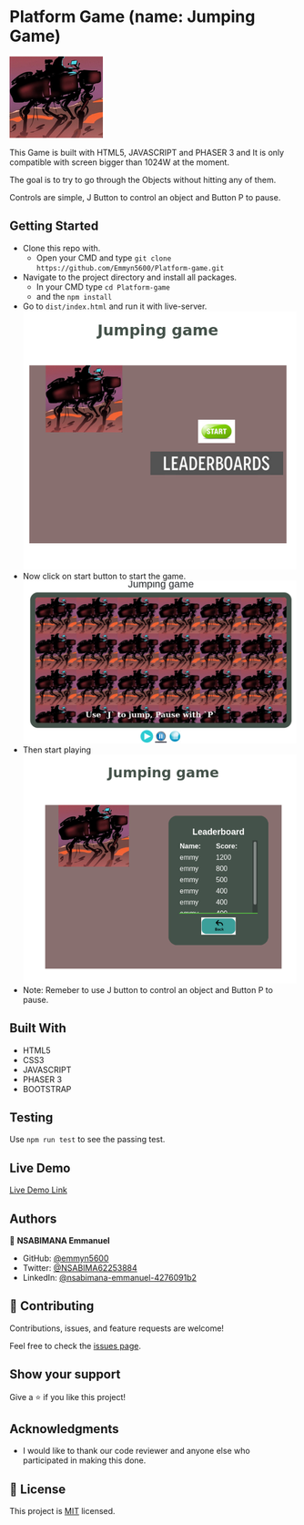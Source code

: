 # Platform Game (name: Jumping Game)
![Image](assets/images/toy.png)

This Game is built with HTML5, JAVASCRIPT and PHASER 3 and It is only compatible with screen bigger than 1024W at the moment. 

The goal is to try to go through the Objects without hitting any of them.

Controls are simple, J Button to control an object and Button P to pause. 

## Getting Started

- Clone this repo with.
  - Open your CMD and type `git clone https://github.com/Emmyn5600/Platform-game.git`
- Navigate to the project directory and install all packages.
  - In your CMD type `cd Platform-game`
  - and the `npm install` 
- Go to `dist/index.html` and run it with live-server.
![Image](assets/images/img1.png)
- Now click on start button to start the game.
![Image](assets/images/img2.png)
- Then start playing
![Image](assets/images/img3.png)
- Note: Remeber to use J button to control an object  and Button P to pause.

## Built With

- HTML5
- CSS3
- JAVASCRIPT
- PHASER 3
- BOOTSTRAP

## Testing

Use `npm run test` to see the passing test.


## Live Demo

[Live Demo Link](https://emmyn5600.github.io/Platform-game/dist/)

## Authors

👤 **NSABIMANA Emmanuel**

- GitHub: [@emmyn5600](https://github.com/Emmyn5600)
- Twitter: [@NSABIMA62253884](https://twitter.com/NSABIMA62253884)
- LinkedIn: [@nsabimana-emmanuel-4276091b2](https://www.linkedin.com/in/nsabimana-emmanuel-4276091b2/)

## 🤝 Contributing

Contributions, issues, and feature requests are welcome!

Feel free to check the [issues page](https://github.com/Emmyn5600/Platform-game/issues).

## Show your support

Give a ⭐️ if you like this project!

## Acknowledgments

- I would like to thank our code reviewer and anyone else who participated in making this done.

## 📝 License

This project is [MIT](./LICENCE) licensed.
